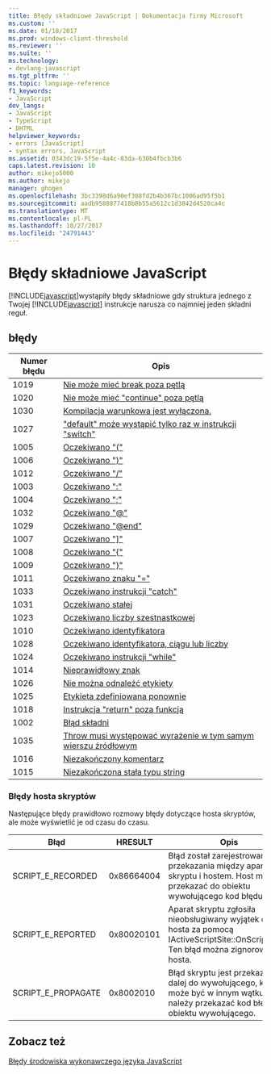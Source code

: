```yaml
---
title: Błędy składniowe JavaScript | Dokumentacja firmy Microsoft
ms.custom: ''
ms.date: 01/18/2017
ms.prod: windows-client-threshold
ms.reviewer: ''
ms.suite: ''
ms.technology:
- devlang-javascript
ms.tgt_pltfrm: ''
ms.topic: language-reference
f1_keywords:
- JavaScript
dev_langs:
- JavaScript
- TypeScript
- DHTML
helpviewer_keywords:
- errors [JavaScript]
- syntax errors, JavaScript
ms.assetid: 0343dc19-5f5e-4a4c-83da-630b4fbcb3b6
caps.latest.revision: 10
author: mikejo5000
ms.author: mikejo
manager: ghogen
ms.openlocfilehash: 3bc3398d6a90ef308fd2b4b367bc1006ad95f5b1
ms.sourcegitcommit: aadb9588877418b8b55a5612c1d3842d4520ca4c
ms.translationtype: MT
ms.contentlocale: pl-PL
ms.lasthandoff: 10/27/2017
ms.locfileid: "24791443"
---
```

# <a name="javascript-syntax-errors"></a>Błędy składniowe JavaScript
[!INCLUDE[javascript](../../javascript/includes/javascript-md.md)]wystąpiły błędy składniowe gdy struktura jednego z Twojej [!INCLUDE[javascript](../../javascript/includes/javascript-md.md)] instrukcje narusza co najmniej jeden składni reguł.  
  
## <a name="errors"></a>błędy  
  
|Numer błędu|Opis|  
|------------------|-----------------|  
|1019|[Nie może mieć break poza pętlą](../../javascript/misc/can-t-have-break-outside-of-loop.md)|  
|1020|[Nie może mieć "continue" poza pętlą](../../javascript/misc/can-t-have-continue-outside-of-loop.md)|  
|1030|[Kompilacja warunkowa jest wyłączona.](../../javascript/misc/conditional-compilation-is-turned-off.md)|  
|1027|["default" może wystąpić tylko raz w instrukcji "switch"](../../javascript/misc/default-can-only-appear-once-in-a-switch-statement.md)|  
|1005|[Oczekiwano "("](../../javascript/misc/expected-left-parenthesis-javascript.md)|  
|1006|[Oczekiwano ")"](../../javascript/misc/expected-right-parenthesis-javascript.md)|  
|1012|[Oczekiwano "/"](../../javascript/misc/expected-minus.md)|  
|1003|[Oczekiwano ":"](../../javascript/misc/expected-colon.md)|  
|1004|[Oczekiwano ";"](../../javascript/misc/expected-semicolon.md)|  
|1032|[Oczekiwano "@"](../../javascript/misc/expected-at.md)|  
|1029|[Oczekiwano "@end"](../../javascript/misc/expected-at-end.md)|  
|1007|[Oczekiwano "&#93;"](../../javascript/misc/expected-right-square-bracket.md)|  
|1008|[Oczekiwano "{"](../../javascript/misc/expected-left-curly-brace.md)|  
|1009|[Oczekiwano "}"](../../javascript/misc/expected-right-curly-brace.md)|  
|1011|[Oczekiwano znaku "="](../../javascript/misc/expected-equal-javascript.md)|  
|1033|[Oczekiwano instrukcji "catch"](../../javascript/misc/expected-catch.md)|  
|1031|[Oczekiwano stałej](../../javascript/misc/expected-constant.md)|  
|1023|[Oczekiwano liczby szestnastkowej](../../javascript/misc/expected-hexadecimal-digit.md)|  
|1010|[Oczekiwano identyfikatora](../../javascript/misc/expected-identifier-javascript.md)|  
|1028|[Oczekiwano identyfikatora, ciągu lub liczby](../../javascript/misc/expected-identifier-string-or-number.md)|  
|1024|[Oczekiwano instrukcji "while"](../../javascript/misc/expected-while.md)|  
|1014|[Nieprawidłowy znak](../../javascript/misc/invalid-character-javascript.md)|  
|1026|[Nie można odnaleźć etykiety](../../javascript/misc/label-not-found.md)|  
|1025|[Etykieta zdefiniowana ponownie](../../javascript/misc/label-redefined.md)|  
|1018|[Instrukcja "return" poza funkcją](../../javascript/misc/return-statement-outside-of-function.md)|  
|1002|[Błąd składni](../../javascript/misc/syntax-error-javascript.md)|  
|1035|[Throw musi występować wyrażenie w tym samym wierszu źródłowym](../../javascript/misc/throw-must-be-followed-by-an-expression-on-the-same-source-line.md)|  
|1016|[Niezakończony komentarz](../../javascript/misc/unterminated-comment.md)|  
|1015|[Niezakończona stała typu string](../../javascript/misc/unterminated-string-constant-javascript.md)|  
  
### <a name="script-host-errors"></a>Błędy hosta skryptów  
 Następujące błędy prawidłowo rozmowy błędy dotyczące hosta skryptów, ale może wyświetlić je od czasu do czasu.  
  
|Błąd|HRESULT|Opis|  
|-----------|-------------|-----------------|  
|SCRIPT_E_RECORDED|0x86664004|Błąd został zarejestrowany do przekazania między aparat skryptu i hostem. Host musi przekazać do obiektu wywołującego kod błędu.|  
|SCRIPT_E_REPORTED|0x80020101|Aparat skryptu zgłosiła nieobsługiwany wyjątek dla hosta za pomocą IActiveScriptSite::OnScriptError. Ten błąd można zignorować hosta.|  
|SCRIPT_E_PROPAGATE|0x8002010|Błąd skryptu jest przekazywana dalej do wywołującego, która może być w innym wątku. Host należy przekazać kod błędu do obiektu wywołującego.|  
  
## <a name="see-also"></a>Zobacz też  
 [Błędy środowiska wykonawczego języka JavaScript](../../javascript/reference/javascript-run-time-errors.md)